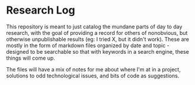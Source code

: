 # Research Log

This repository is meant to just catalog the mundane parts of day to day research,
with the goal of providing a record for others of nonobvious, but otherwise unpublishable
results (eg: I tried X, but it didn't work). These are mostly in the form of markdown files
organized by date and topic - designed to be searchable so that with keywords
in a search engine, these things will come up.

The files will have a mix of notes for me about where I'm at in a project, solutions to odd
technological issues, and bits of code as suggestions.